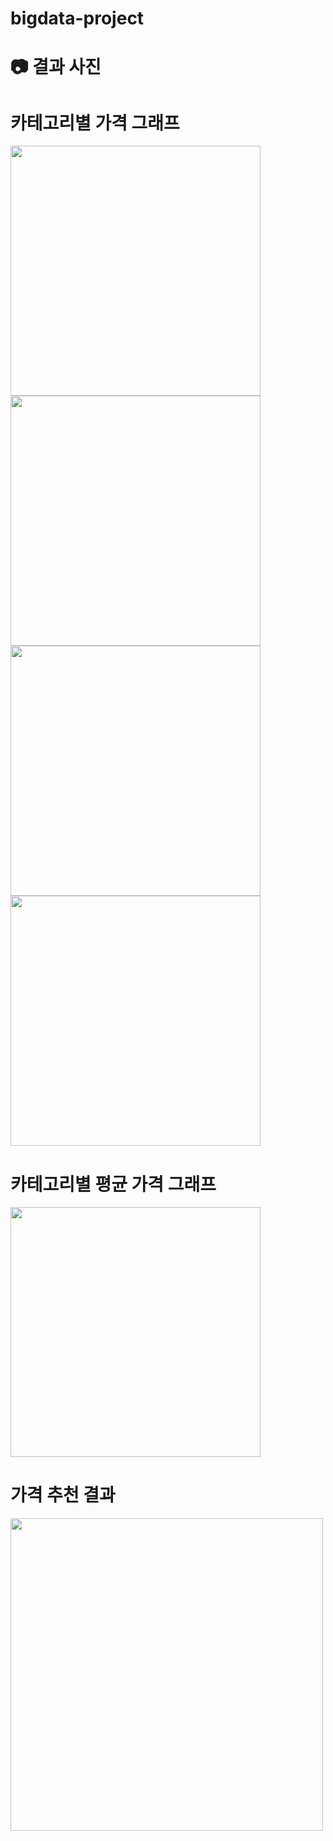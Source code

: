 # bigdata-project

# 📷 결과 사진

# 카테고리별 가격 그래프
<img src="https://github.com/youngsoosoo/bigdata-project/assets/87405853/3a8aebca-95ae-4467-b289-1506a25305d1" width="400" height="400">
<img src="https://github.com/youngsoosoo/bigdata-project/assets/87405853/05e89b52-0dfa-4662-895d-878a28ab3931" width="400" height="400">
<img src="https://github.com/youngsoosoo/bigdata-project/assets/87405853/c4e2ac6b-4a82-4ec2-9573-75203f956ca8" width="400" height="400">
<img src="https://github.com/youngsoosoo/bigdata-project/assets/87405853/d6996681-f9a3-4d2c-bf52-dcc2285bc7ec" width="400" height="400">

# 카테고리별 평균 가격 그래프
<img src="https://github.com/youngsoosoo/bigdata-project/assets/87405853/c12379ea-1010-4d21-b2e7-09f20c8b7726" width="400" height="400">

# 가격 추천 결과
<img src="https://github.com/youngsoosoo/bigdata-project/assets/87405853/22c9e3e7-0266-4c75-819c-2be6406a5863" width="500" height="500">
